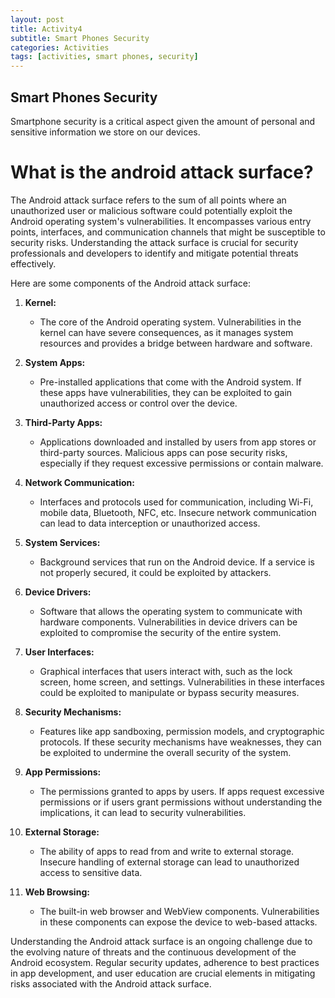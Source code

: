 ```yaml
---
layout: post
title: Activity4
subtitle: Smart Phones Security
categories: Activities
tags: [activities, smart phones, security]
---
```


## Smart Phones Security

Smartphone security is a critical aspect given the amount of personal and sensitive information we store on our devices.

# What is the android attack surface?

The Android attack surface refers to the sum of all points where an unauthorized user or malicious software could potentially exploit the Android operating system's vulnerabilities. It encompasses various entry points, interfaces, and communication channels that might be susceptible to security risks. Understanding the attack surface is crucial for security professionals and developers to identify and mitigate potential threats effectively.

Here are some components of the Android attack surface:

1. **Kernel:**
   - The core of the Android operating system. Vulnerabilities in the kernel can have severe consequences, as it manages system resources and provides a bridge between hardware and software.

2. **System Apps:**
   - Pre-installed applications that come with the Android system. If these apps have vulnerabilities, they can be exploited to gain unauthorized access or control over the device.

3. **Third-Party Apps:**
   - Applications downloaded and installed by users from app stores or third-party sources. Malicious apps can pose security risks, especially if they request excessive permissions or contain malware.

4. **Network Communication:**
   - Interfaces and protocols used for communication, including Wi-Fi, mobile data, Bluetooth, NFC, etc. Insecure network communication can lead to data interception or unauthorized access.

5. **System Services:**
   - Background services that run on the Android device. If a service is not properly secured, it could be exploited by attackers.

6. **Device Drivers:**
   - Software that allows the operating system to communicate with hardware components. Vulnerabilities in device drivers can be exploited to compromise the security of the entire system.

7. **User Interfaces:**
   - Graphical interfaces that users interact with, such as the lock screen, home screen, and settings. Vulnerabilities in these interfaces could be exploited to manipulate or bypass security measures.

8. **Security Mechanisms:**
   - Features like app sandboxing, permission models, and cryptographic protocols. If these security mechanisms have weaknesses, they can be exploited to undermine the overall security of the system.

9. **App Permissions:**
   - The permissions granted to apps by users. If apps request excessive permissions or if users grant permissions without understanding the implications, it can lead to security vulnerabilities.

10. **External Storage:**
    - The ability of apps to read from and write to external storage. Insecure handling of external storage can lead to unauthorized access to sensitive data.

11. **Web Browsing:**
    - The built-in web browser and WebView components. Vulnerabilities in these components can expose the device to web-based attacks.

Understanding the Android attack surface is an ongoing challenge due to the evolving nature of threats and the continuous development of the Android ecosystem. Regular security updates, adherence to best practices in app development, and user education are crucial elements in mitigating risks associated with the Android attack surface.
